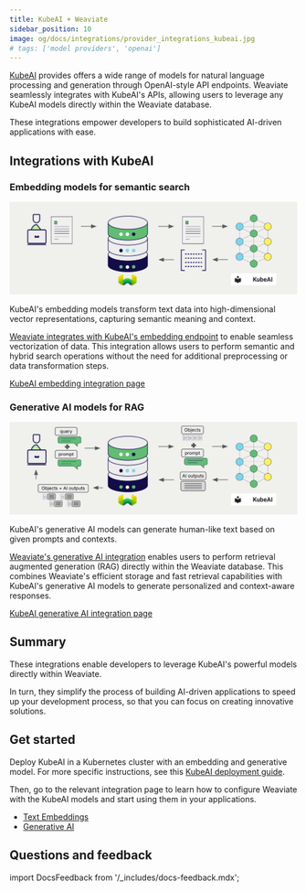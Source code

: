```yaml
---
title: KubeAI + Weaviate
sidebar_position: 10
image: og/docs/integrations/provider_integrations_kubeai.jpg
# tags: ['model providers', 'openai']
---
```


<!-- Note: for images, use https://docs.google.com/presentation/d/15opIcJuaIjEEcs_1Zm8B6pccox2p7_MHSjCnRv4dPfU/edit?usp=sharing -->

[KubeAI](https://github.com/substratusai/kubeai) provides offers a wide range of models for natural language processing and generation through OpenAI-style API endpoints. Weaviate seamlessly integrates with KubeAI's APIs, allowing users to leverage any KubeAI models directly within the Weaviate database.

These integrations empower developers to build sophisticated AI-driven applications with ease.

## Integrations with KubeAI

### Embedding models for semantic search

![Embedding integration illustration](../_includes/integration_kubeai_embedding.png)

KubeAI's embedding models transform text data into high-dimensional vector representations, capturing semantic meaning and context.

[Weaviate integrates with KubeAI's embedding endpoint](./embeddings.md) to enable seamless vectorization of data. This integration allows users to perform semantic and hybrid search operations without the need for additional preprocessing or data transformation steps.

[KubeAI embedding integration page](./embeddings.md)

### Generative AI models for RAG

![Single prompt RAG integration generates individual outputs per search result](../_includes/integration_kubeai_rag_single.png)

KubeAI's generative AI models can generate human-like text based on given prompts and contexts.

[Weaviate's generative AI integration](./generative.md) enables users to perform retrieval augmented generation (RAG) directly within the Weaviate database. This combines Weaviate's efficient storage and fast retrieval capabilities with KubeAI's generative AI models to generate personalized and context-aware responses.

[KubeAI generative AI integration page](./generative.md)

## Summary

These integrations enable developers to leverage KubeAI's powerful models directly within Weaviate.

In turn, they simplify the process of building AI-driven applications to speed up your development process, so that you can focus on creating innovative solutions.

## Get started

Deploy KubeAI in a Kubernetes cluster with an embedding and generative model. For more specific instructions, see this [KubeAI deployment guide](https://www.kubeai.org/tutorials/weaviate/#kubeai-configuration).

Then, go to the relevant integration page to learn how to configure Weaviate with the KubeAI models and start using them in your applications.

- [Text Embeddings](./embeddings.md)
- [Generative AI](./generative.md)

## Questions and feedback

import DocsFeedback from '/_includes/docs-feedback.mdx';

<DocsFeedback/>
